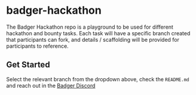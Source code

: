 # badger-hackathon

The Badger Hackathon repo is a playground to be used for different hackathon and bounty tasks.  Each task will have a specific branch created that participants can fork, and details / scaffolding will be provided for participants to reference.

## Get Started

Select the relevant branch from the dropdown above, check the `README.md` and reach out in the [Badger Discord](https://discord.gg/ftKvatzSKA)
